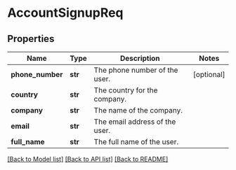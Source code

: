 # AccountSignupReq

## Properties
Name | Type | Description | Notes
------------ | ------------- | ------------- | -------------
**phone_number** | **str** | The phone number of the user. | [optional] 
**country** | **str** | The country for the company. | 
**company** | **str** | The name of the company. | 
**email** | **str** | The email address of the user. | 
**full_name** | **str** | The full name of the user. | 

[[Back to Model list]](../README.md#documentation-for-models) [[Back to API list]](../README.md#documentation-for-api-endpoints) [[Back to README]](../README.md)


